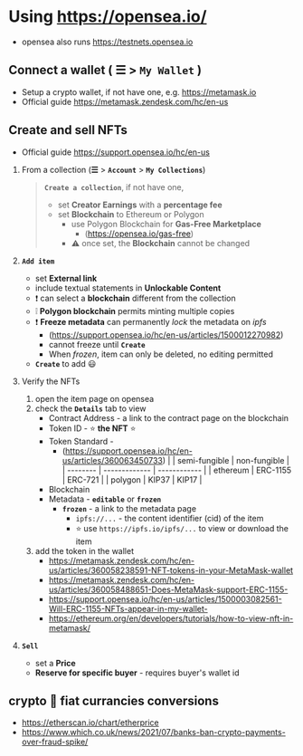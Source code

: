 # Using https://opensea.io/

  * opensea also runs https://testnets.opensea.io

## Connect a wallet ( &#9776; > **`My Wallet`** )

  * Setup a crypto wallet, if not have one, e.g. https://metamask.io
  * Official guide https://metamask.zendesk.com/hc/en-us

## Create and sell NFTs

* Official guide https://support.opensea.io/hc/en-us

1. From a collection (**&#9776;** > **`Account`** > **`My Collections`**)

   >  **`Create a collection`**, if not have one,
   >  * set **Creator Earnings** with a **percentage fee**
   >  * set **Blockchain** to Ethereum or Polygon
   >    - use Polygon Blockchain for **Gas-Free Marketplace**
   >      - (https://opensea.io/gas-free)
   >    - :warning: once set, the **Blockchain** cannot be changed
   
2. **`Add item`**

   * set **External link**
   * include textual statements in **Unlockable Content**
   * :exclamation: can select a **blockchain** different from the collection
   * :grey_exclamation: **Polygon blockchain** permits minting multiple copies
   * :exclamation: **Freeze metadata** can permanently _lock_ the metadata on _ipfs_
     - (https://support.opensea.io/hc/en-us/articles/1500012270982)
     - cannot freeze until **`Create`**
     - When _frozen_, item can only be deleted, no editing permitted
   * **`Create`** to add :smiley:

4. Verify the NFTs

   1. open the item page on opensea
   2. check the **`Details`** tab to view
      * Contract Address - a link to the contract page on the blockchain
      * Token ID - :star: **the NFT** :star:
      * Token Standard - 
        - (https://support.opensea.io/hc/en-us/articles/360063450733)
          |          | semi-fungible | non-fungible |
          | -------- | ------------- | ------------ |
          | ethereum | ERC-1155      | ERC-721      |
          | polygon  | KIP37         | KIP17        |
      * Blockchain
      * Metadata - **`editable`** or **`frozen`** 
        - **`frozen`** - a link to the metadata page
          - `ipfs://...` - the content identifier (cid) of the item
          - :star: use `https://ipfs.io/ipfs/...` to view or download the item
   3. add the token in the wallet
      * https://metamask.zendesk.com/hc/en-us/articles/360058238591-NFT-tokens-in-your-MetaMask-wallet
      * https://metamask.zendesk.com/hc/en-us/articles/360058488651-Does-MetaMask-support-ERC-1155-
      * https://support.opensea.io/hc/en-us/articles/1500003082561-Will-ERC-1155-NFTs-appear-in-my-wallet-
      * https://ethereum.org/en/developers/tutorials/how-to-view-nft-in-metamask/

   
3. **`Sell`**

   * set a **Price**
   * **Reserve for specific buyer** - requires buyer's wallet id

## crypto :arrows_counterclockwise: fiat currancies conversions

  * https://etherscan.io/chart/etherprice
  * https://www.which.co.uk/news/2021/07/banks-ban-crypto-payments-over-fraud-spike/
